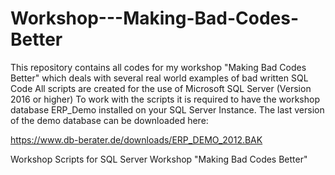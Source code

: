# Workshop---Making-Bad-Codes-Better
This repository contains all codes for my workshop "Making Bad Codes Better" which deals with several real world examples of bad written SQL Code
All scripts are created for the use of Microsoft SQL Server (Version 2016 or higher)
To work with the scripts it is required to have the workshop database ERP_Demo installed on your SQL Server Instance.
The last version of the demo database can be downloaded here:

https://www.db-berater.de/downloads/ERP_DEMO_2012.BAK

Workshop Scripts for SQL Server Workshop "Making Bad Codes Better"
